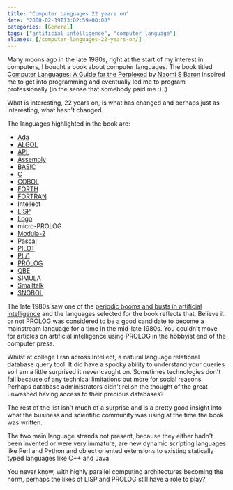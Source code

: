 ```yaml
---
title: "Computer Languages 22 years on"
date: "2008-02-19T13:02:59+00:00"
categories: [General]
tags: ["artificial intelligence", "computer language"]
aliases: [/computer-languages-22-years-on/]
---
```


Many moons ago in the late 1980s, right at the start of my interest in computers, I bought a book about computer languages. The book titled <a href="http://www.amazon.com/Computer-Languages-Perplexed-Naomi-Baron/dp/0385232144/ref=sr_1_7">Computer Languages: A Guide for the Perplexed</a> by <a href="http://en.wikipedia.org/wiki/Naomi_Baron">Naomi S Baron</a> inspired me to get into programming and eventually led me to program professionally (in the sense that somebody paid me :) .)

What is interesting, 22 years on, is what has changed and perhaps just as interesting, what hasn't changed.

The languages highlighted in the book are:
<ul>
	<li><a href="http://en.wikipedia.org/wiki/Ada_(programming_language)">Ada</a></li>
	<li><a href="http://en.wikipedia.org/wiki/ALGOL">ALGOL</a></li>
	<li><a href="http://en.wikipedia.org/wiki/APL_(programming_language)">APL</a></li>
	<li><a href="http://en.wikipedia.org/wiki/Assembly_language">Assembly</a></li>
	<li><a href="http://en.wikipedia.org/wiki/BASIC_programming_language">BASIC</a></li>
	<li><a href="http://en.wikipedia.org/wiki/C_(programming_language)">C</a></li>
	<li><a href="http://en.wikipedia.org/wiki/COBOL">COBOL</a></li>
	<li><a href="http://en.wikipedia.org/wiki/Forth_(programming_language)">FORTH</a></li>
	<li><a href="http://en.wikipedia.org/wiki/Fortran">FORTRAN</a></li>
	<li>Intellect</li>
	<li><a href="http://en.wikipedia.org/wiki/Lisp_programming_language">LISP</a></li>
	<li><a href="http://en.wikipedia.org/wiki/Logo">Logo</a></li>
	<li>micro-PROLOG</li>
	<li><a href="http://www.modula2.org/">Modula-2</a></li>
	<li><a href="http://en.wikipedia.org/wiki/Pascal_programming_language">Pascal</a></li>
	<li><a href="http://en.wikipedia.org/wiki/PILOT_programming_language">PILOT</a></li>
	<li><a href="http://en.wikipedia.org/wiki/PL/I">PL/1</a></li>
	<li><a href="http://en.wikipedia.org/wiki/Prolog">PROLOG</a></li>
	<li><a href="http://en.wikipedia.org/wiki/Query_by_Example">QBE</a></li>
	<li><a href="http://en.wikipedia.org/wiki/Simula">SIMULA</a></li>
	<li><a href="http://www.smalltalk.org/">Smalltalk</a></li>
	<li><a href="http://en.wikipedia.org/wiki/SNOBOL">SNOBOL</a></li>
</ul>
The late 1980s saw one of the <a href="http://en.wikipedia.org/wiki/AI_winter">periodic booms and busts in artificial intelligence</a> and the languages selected for the book reflects that. Believe it or not PROLOG was considered to be a good candidate to become a mainstream language for a time in the mid-late 1980s. You couldn't move for articles on artificial intelligence using PROLOG in the hobbyist end of the computer press.

Whilst at college I ran across Intellect, a natural language relational database query tool. It did have a spooky ability to understand your queries so I am a little surprised it never caught on. Sometimes technologies don't fail because of any technical limitations but more for social reasons. Perhaps database administrators didn't relish the thought of the great unwashed having access to their precious databases?

The rest of the list isn't much of a surprise and is a pretty good insight into what the business and scientific community was using at the time the book was written.

The two main language strands not present, because they either hadn't been invented or were very immature, are new dynamic scripting languages like Perl and Python and object oriented extensions to existing statically typed languages like C++ and Java.

You never know, with highly parallel computing architectures becoming the norm, perhaps the likes of LISP and PROLOG still have a role to play?
